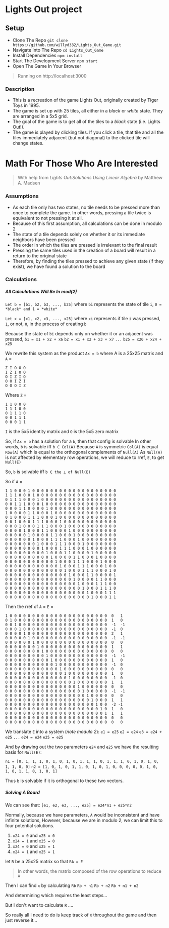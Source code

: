 # Lights Out project
 
## Setup
- Clone The Repo
`git clone https://github.com/willyd332/Lights_Out_Game.git`
- Navigate Into The Repo
`cd Lights_Out_Game`
- Install Dependencies
`npm install`
- Start The Development Server
`npm start`
- Open The Game In Your Browser
> Running on http://localhost:3000
 
 
### Description
- This is a recreation of the game Lights Out, originally created by Tiger Toys in 1995.
- The game is set up with 25 tiles, all either in a *black* or *white* state. They are arranged in a 5x5 grid.
- The goal of the game is to get all of the tiles to a *black* state (i.e. Lights Out!).
- The game is played by clicking tiles. If you click a tile, that tile and all the tiles immediately adjacent (but not diagonal) to the clicked tile will change states.
 
 
# Math For Those Who Are Interested
> With help from *Lights Out:Solutions Using Linear Algebra* by Matthew A. Madsen
 
### Assumptions
- As each tile only has two states, no tile needs to be pressed more than once to complete the game. In other words, pressing a tile twice is equivalent to not pressing it at all.
- Because of this first assumption, all calculations can be done in modulo 2
- The state of a tile depends solely on whether it or its immediate neighbors have been pressed
- The order in which the tiles are pressed is irrelevant to the final result
- Pressing the same tiles used in the creation of a board will result in a return to the original state
- Therefore, by finding the tiles pressed to achieve any given state (if they exist), we have found a solution to the board
 
### Calculations
##### *All Calculations Will Be In **mod(2)***
`Let b = [b1, b2, b3, ..., b25]`
where `bi` represents the state of tile `i`, `0 = *black* and 1 = *white*`
 
`Let x = [x1, x2, x3, ..., x25]`
where `xi` represents if tile `i` was pressed, `1`, or not, `0`, in the process of creating `b`
 
Because the state of `bi` depends only on whether it or an adjacent was pressed,
`b1 = x1 + x2 + x6`
`b2 = x1 + x2 + x3 + x7`
`...`
`b25 = x20 + x24 + x25`
 
We rewrite this system as the product `Ax = b` where A is a 25x25 matrix and `A` =
```
Z I O O O
I Z I O O
O I Z I O
O O I Z I
O O O I Z
```
Where `Z` =
```
1 1 0 0 0
1 1 1 0 0
0 1 1 1 0
0 0 1 1 1
0 0 0 1 1
```
`I` is the 5x5 identity matrix and `O` is the 5x5 zero matrix
 
So, if `Ax = b` has a solution for a `b`, then that config is solvable
In other words, `b` is solvable iff `b ∈ Col(A)`
Because `A` is symmetric `Col(A)` is equal ` Row(A)` which is equal to the orthogonal complements of `Null(A)`
As `Null(A)` is not affected by elementary row operations, we will reduce to rref, `E`, to get `Null(E)`
 
So, `b` is solvable iff `b ∈ the ⊥ of Null(E)`
 
So if `A` =
```
1 1 0 0 0 1 0 0 0 0 0 0 0 0 0 0 0 0 0 0 0 0 0 0 0
1 1 1 0 0 0 1 0 0 0 0 0 0 0 0 0 0 0 0 0 0 0 0 0 0
0 1 1 1 0 0 0 1 0 0 0 0 0 0 0 0 0 0 0 0 0 0 0 0 0
0 0 1 1 1 0 0 0 1 0 0 0 0 0 0 0 0 0 0 0 0 0 0 0 0
0 0 0 1 1 0 0 0 0 1 0 0 0 0 0 0 0 0 0 0 0 0 0 0 0
1 0 0 0 0 1 1 0 0 0 1 0 0 0 0 0 0 0 0 0 0 0 0 0 0
0 1 0 0 0 1 1 1 0 0 0 1 0 0 0 0 0 0 0 0 0 0 0 0 0
0 0 1 0 0 0 1 1 1 0 0 0 1 0 0 0 0 0 0 0 0 0 0 0 0
0 0 0 1 0 0 0 1 1 1 0 0 0 1 0 0 0 0 0 0 0 0 0 0 0
0 0 0 0 1 0 0 0 1 1 0 0 0 0 1 0 0 0 0 0 0 0 0 0 0
0 0 0 0 0 1 0 0 0 0 1 1 0 0 0 1 0 0 0 0 0 0 0 0 0
0 0 0 0 0 0 1 0 0 0 1 1 1 0 0 0 1 0 0 0 0 0 0 0 0
0 0 0 0 0 0 0 1 0 0 0 1 1 1 0 0 0 1 0 0 0 0 0 0 0
0 0 0 0 0 0 0 0 1 0 0 0 1 1 1 0 0 0 1 0 0 0 0 0 0
0 0 0 0 0 0 0 0 0 1 0 0 0 1 1 0 0 0 0 1 0 0 0 0 0
0 0 0 0 0 0 0 0 0 0 1 0 0 0 0 1 1 0 0 0 1 0 0 0 0
0 0 0 0 0 0 0 0 0 0 0 1 0 0 0 1 1 1 0 0 0 1 0 0 0
0 0 0 0 0 0 0 0 0 0 0 0 1 0 0 0 1 1 1 0 0 0 1 0 0
0 0 0 0 0 0 0 0 0 0 0 0 0 1 0 0 0 1 1 1 0 0 0 1 0
0 0 0 0 0 0 0 0 0 0 0 0 0 0 1 0 0 0 1 1 0 0 0 0 1
0 0 0 0 0 0 0 0 0 0 0 0 0 0 0 1 0 0 0 0 1 1 0 0 0
0 0 0 0 0 0 0 0 0 0 0 0 0 0 0 0 1 0 0 0 1 1 1 0 0
0 0 0 0 0 0 0 0 0 0 0 0 0 0 0 0 0 1 0 0 0 1 1 1 0
0 0 0 0 0 0 0 0 0 0 0 0 0 0 0 0 0 0 1 0 0 0 1 1 1
0 0 0 0 0 0 0 0 0 0 0 0 0 0 0 0 0 0 0 1 0 0 0 1 1
```
Then the rref of `A` = `E` =
```
1 0 0 0 0 0 0 0 0 0 0 0 0 0 0 0 0 0 0 0 0 0 0  0   1
0 1 0 0 0 0 0 0 0 0 0 0 0 0 0 0 0 0 0 0 0 0 0  1   0
0 0 1 0 0 0 0 0 0 0 0 0 0 0 0 0 0 0 0 0 0 0 0  -1  -1
0 0 0 1 0 0 0 0 0 0 0 0 0 0 0 0 0 0 0 0 0 0 0  -1  0
0 0 0 0 1 0 0 0 0 0 0 0 0 0 0 0 0 0 0 0 0 0 0  2   1
0 0 0 0 0 1 0 0 0 0 0 0 0 0 0 0 0 0 0 0 0 0 0  -1  -1
0 0 0 0 0 0 1 0 0 0 0 0 0 0 0 0 0 0 0 0 0 0 0  0   0
0 0 0 0 0 0 0 1 0 0 0 0 0 0 0 0 0 0 0 0 0 0 0  1   1
0 0 0 0 0 0 0 0 1 0 0 0 0 0 0 0 0 0 0 0 0 0 0  0   0
0 0 0 0 0 0 0 0 0 1 0 0 0 0 0 0 0 0 0 0 0 0 0  -1  -1
0 0 0 0 0 0 0 0 0 0 1 0 0 0 0 0 0 0 0 0 0 0 0  1   0
0 0 0 0 0 0 0 0 0 0 0 1 0 0 0 0 0 0 0 0 0 0 0  -1  0
0 0 0 0 0 0 0 0 0 0 0 0 1 0 0 0 0 0 0 0 0 0 0  0   0
0 0 0 0 0 0 0 0 0 0 0 0 0 1 0 0 0 0 0 0 0 0 0  1   0
0 0 0 0 0 0 0 0 0 0 0 0 0 0 1 0 0 0 0 0 0 0 0  -1  0
0 0 0 0 0 0 0 0 0 0 0 0 0 0 0 1 0 0 0 0 0 0 0  1   1
0 0 0 0 0 0 0 0 0 0 0 0 0 0 0 0 1 0 0 0 0 0 0  0   0
0 0 0 0 0 0 0 0 0 0 0 0 0 0 0 0 0 1 0 0 0 0 0  -1  -1
0 0 0 0 0 0 0 0 0 0 0 0 0 0 0 0 0 0 1 0 0 0 0  0   0
0 0 0 0 0 0 0 0 0 0 0 0 0 0 0 0 0 0 0 1 0 0 0  1   1
0 0 0 0 0 0 0 0 0 0 0 0 0 0 0 0 0 0 0 0 1 0 0  -2 -1
0 0 0 0 0 0 0 0 0 0 0 0 0 0 0 0 0 0 0 0 0 1 0  1   0
0 0 0 0 0 0 0 0 0 0 0 0 0 0 0 0 0 0 0 0 0 0 1  1   1
0 0 0 0 0 0 0 0 0 0 0 0 0 0 0 0 0 0 0 0 0 0 0  0   0
0 0 0 0 0 0 0 0 0 0 0 0 0 0 0 0 0 0 0 0 0 0 0  0   0
```
 
We translate `E` into a system (*note modulo 2*):
`e1 = e25`
`e2 = e24`
`e3 = e24 + e25`
`...`
`e24 = e24`
`e25 = e25`
 
And by drawing out the two parameters `e24` and `e25` we have the resulting basis for `Null(E)`:
 
`n1 = [0, 1, 1, 1, 0, 1, 0, 1, 0, 1, 1, 1, 0, 1, 1, 1, 0, 1, 0, 1, 0, 1, 1, 0, 0]`
`n2 = [1, 0, 1, 0, 1, 1, 0, 1, 0, 1, 0, 0, 0, 0, 0, 1, 0, 1, 0, 1, 1, 0, 1, 0, 1]`
 
Thus `b` is solvable if it is orthogonal to these two vectors.
 
##### Solving A Board
 
We can see that:
`[e1, e2, e3, ..., e25] = e24*n1 + e25*n2`
 
Normally, because we have parameters, `A` would be inconsistent and have infinite solutions,
However, because we are in modulo 2, we can limit this to four potential solutions.
1. `x24 = 0` and `x25 = 0`
2. `x24 = 1` and `x25 = 0`
3. `x24 = 0` and `x25 = 1`
4. `x24 = 1` and `x25 = 1`
 
let `R` be a 25x25 matrix so that `RA = E`
> In other words, the matrix composed of the row operations to reduce `A`
 
Then I can find `x` by calculating
`Rb`
`Rb + n1`
`Rb + n2`
`Rb + n1 + n2`
 
And determining which requires the least steps...
 
But I don't want to calculate `R` ....
 
 
So really all I need to do is keep track of `X` throughout the game and then just reverse it...
